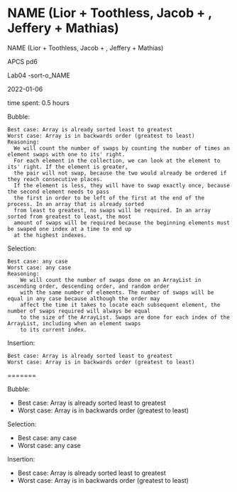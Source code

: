 NAME (Lior + Toothless, Jacob + , Jeffery + Mathias)
=======

NAME (Lior + Toothless, Jacob + , Jeffery + Mathias)

APCS pd6

Lab04 -sort-o_NAME

2022-01-06

time spent: 0.5 hours

Bubble:

    Best case: Array is already sorted least to greatest
    Worst case: Array is in backwards order (greatest to least)
    Reasoning:
      We will count the number of swaps by counting the number of times an element swaps with one to its' right.
      For each element in the collection, we can look at the element to its' right. If the element is greater,
      the pair will not swap, because the two would already be ordered if they reach consecutive places. 
      If the element is less, they will have to swap exactly once, because the second element needs to pass 
      the first in order to be left of the first at the end of the process. In an array that is already sorted 
      from least to greatest, no swaps will be required. In an array sorted from greatest to least, the most 
      amount of swaps will be required because the beginning elements must be swaped one index at a time to end up 
      at the highest indexes.

Selection:

    Best case: any case
    Worst case: any case
    Reasoning:
        We will count the number of swaps done on an ArrayList in ascending order, descending order, and random order
        with the same number of elements. The number of swaps will be equal in any case because although the order may
        affect the time it takes to locate each subsequent element, the number of swaps required will always be equal
        to the size of the ArrayList. Swaps are done for each index of the ArrayList, including when an element swaps
        to its current index.

Insertion:

    Best case: Array is already sorted least to greatest
    Worst case: Array is in backwards order (greatest to least)
    
=======

Bubble:
* Best case: Array is already sorted least to greatest
* Worst case: Array is in backwards order (greatest to least)

Selection:
* Best case: any case
* Worst case: any case

Insertion:
* Best case: Array is already sorted least to greatest
* Worst case: Array is in backwards order (greatest to least)
